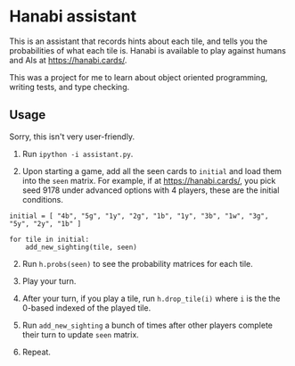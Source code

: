 # Hanabi assistant

This is an assistant that records hints about each tile, and tells you the probabilities of what each tile is.
Hanabi is available to play against humans and AIs at https://hanabi.cards/.

This was a project for me to learn about object oriented programming, writing tests, and type checking.

## Usage
Sorry, this isn't very user-friendly.

1. Run `ipython -i assistant.py`.

1. Upon starting a game, add all the seen cards to `initial` and load them into the `seen` matrix.
For example, if at https://hanabi.cards/, you pick seed 9178 under advanced options with 4 players, these are the initial conditions.
```
initial = [ "4b", "5g", "1y", "2g", "1b", "1y", "3b", "1w", "3g", "5y", "2y", "1b" ]

for tile in initial:
    add_new_sighting(tile, seen)
```

2. Run `h.probs(seen)` to see the probability matrices for each tile.

3. Play your turn.

3. After your turn, if you play a tile, run `h.drop_tile(i)` where `i` is the the 0-based indexed of the played tile.

4. Run `add_new_sighting` a bunch of times after other players complete their turn to update `seen` matrix.

5. Repeat.

